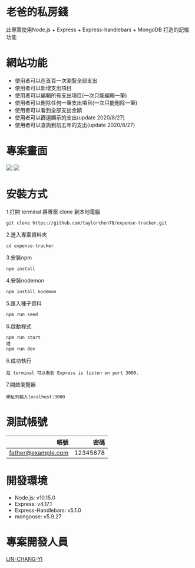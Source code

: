 # 老爸的私房錢
此專案使用Node.js + Express + Express-handlebars + MongoDB 打造的記帳功能
# 網站功能
+ 使用者可以在首頁一次瀏覽全部支出
+ 使用者可以新增支出項目
+ 使用者可以編輯所有支出項目(一次只能編輯一筆)
+ 使用者可以刪除任何一筆支出項目(一次只能刪除一筆)
+ 使用者可以看到全部支出金額
+ 使用者可以篩選顯示的支出(update 2020/8/27)
+ 使用者可以查詢到前五年的支出(update 2020/8/27)
# 專案畫面
![](https://upload.cc/i1/2020/08/27/DnYpW4.png)
![](https://upload.cc/i1/2020/08/27/2st4Qf.png)
# 安裝方式
1.打開 terminal 將專案 clone 到本地電腦
```
git clone https://github.com/taylorchen78/expense-tracker.git
```
2.進入專案資料夾
```
cd expense-tracker
```
3.安裝npm
```
npm install
```
4.安裝nodemon
```
npm install nodemon
```
5.匯入種子資料
```
npm run seed
```
6.啟動程式
```
npm run start
或
npm run dev
```
6.成功執行
```
在 terminal 可以看到 Express is listen on port 3000.
```
7.開啟瀏覽器
```
網址列輸入localhost:3000
```
# 測試帳號
| 帳號 | 密碼 |
| ------:| -----------:|
| father@example.com | 12345678 |
# 開發環境
+ Node.js: v10.15.0
+ Express: v4.17.1
+ Express-Handlebars: v5.1.0
+ mongoose: v5.9.27
# 專案開發人員
[LIN-CHANG-YI](https://github.com/LIN-CHANG-YI)
